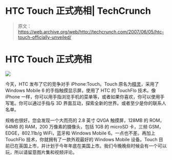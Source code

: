 # HTC Touch 正式亮相| TechCrunch

> 原文：<https://web.archive.org/web/http://techcrunch.com/2007/06/05/htc-touch-officially-unveiled/>

# HTC Touch 正式亮相

![](img/6d85e1f3fa4035dba7d69e1815446e76.png)

今天，HTC 发布了它的竞争对手 iPhone:Touch。Touch 原名为[精灵](https://web.archive.org/web/20130628201030/http://crunchgear.com/2007/05/16/htc-elf-spotted-in-the-wild/)，采用了 Windows Mobile 6 的手指触摸显示屏，使用了 HTC 的 TouchFlo 技术。像 iPhone 一样，你可以用手指浏览手机的菜单等，或者如果你喜欢，你可以使用手写笔。你可以通过手指与 3D 界面互动，探索全新的世界。或者至少是你的联系人名单。

规格也很好。您会发现一个大而亮的 2.8 英寸 QVGA 触摸屏，128MB 的 ROM，64MB 的 RAM，200 万像素的摄像头，包括 1GB 的 microSD 卡，三频 GSM，EDGE，802.11b/g WiFi，蓝牙和 Windows Mobile 6。一点也不差。再加上 TouchFlo 技术，你就拥有了一款外观最好的 Windows Mobile 设备。Touch 目前已在英国上市，并计划于今年年底在美国上市。我们今晚晚些时候会有一个可以玩，所以请留意图片集和视频评论。